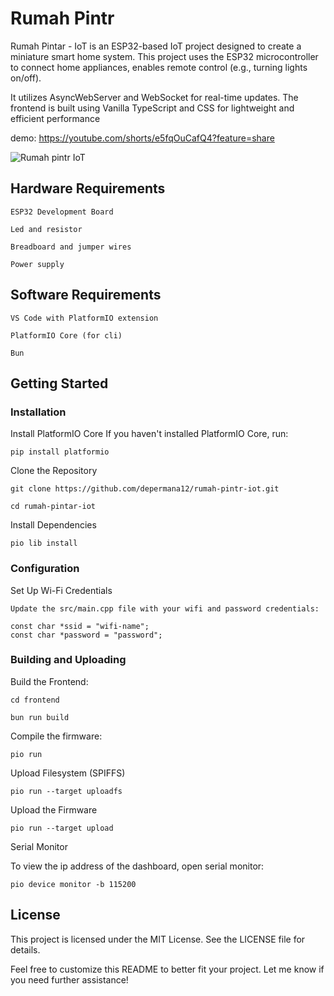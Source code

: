 # Rumah Pintr

Rumah Pintar - IoT is an ESP32-based IoT project designed to create a miniature smart home system. This project uses the ESP32 microcontroller to connect home appliances, enables remote control (e.g., turning lights on/off).

It utilizes AsyncWebServer and WebSocket for real-time updates. The frontend is built using Vanilla TypeScript and CSS for lightweight and efficient performance

demo: https://youtube.com/shorts/e5fqOuCafQ4?feature=share

![Rumah pintr IoT](https://i.imgur.com/NEZ7DcOh.jpg)

## Hardware Requirements

    ESP32 Development Board

    Led and resistor

    Breadboard and jumper wires

    Power supply

## Software Requirements

    VS Code with PlatformIO extension

    PlatformIO Core (for cli)

    Bun

## Getting Started

### Installation

Install PlatformIO Core
If you haven't installed PlatformIO Core, run:

    pip install platformio

Clone the Repository

    git clone https://github.com/depermana12/rumah-pintr-iot.git

    cd rumah-pintar-iot

Install Dependencies

    pio lib install

### Configuration

Set Up Wi-Fi Credentials

    Update the src/main.cpp file with your wifi and password credentials:

    const char *ssid = "wifi-name";
    const char *password = "password";

### Building and Uploading

Build the Frontend:

    cd frontend

    bun run build

Compile the firmware:

    pio run

Upload Filesystem (SPIFFS)

    pio run --target uploadfs

Upload the Firmware

    pio run --target upload

Serial Monitor

To view the ip address of the dashboard, open serial monitor:

    pio device monitor -b 115200

## License

This project is licensed under the MIT License. See the LICENSE file for details.

Feel free to customize this README to better fit your project. Let me know if you need further assistance!
